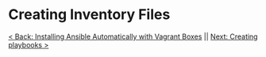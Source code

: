 # Creating Inventory Files




 [< Back: Installing Ansible Automatically with Vagrant Boxes](https://github.com/sxcdennis/Ansible/blob/master/vagrant.md) || [Next: Creating playbooks >](https://github.com/sxcdennis/Ansible/blob/master/playbooks.md)
